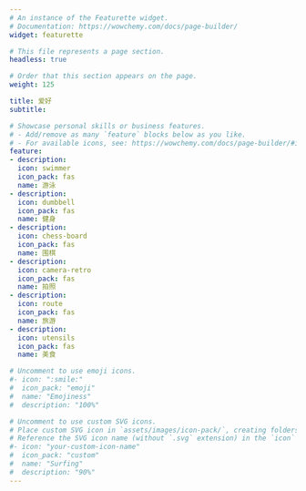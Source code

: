 ```yaml
---
# An instance of the Featurette widget.
# Documentation: https://wowchemy.com/docs/page-builder/
widget: featurette

# This file represents a page section.
headless: true

# Order that this section appears on the page.
weight: 125

title: 爱好
subtitle:

# Showcase personal skills or business features.
# - Add/remove as many `feature` blocks below as you like.
# - For available icons, see: https://wowchemy.com/docs/page-builder/#icons
feature:
- description: 
  icon: swimmer
  icon_pack: fas
  name: 游泳
- description: 
  icon: dumbbell
  icon_pack: fas
  name: 健身
- description: 
  icon: chess-board
  icon_pack: fas
  name: 围棋
- description: 
  icon: camera-retro
  icon_pack: fas
  name: 拍照
- description: 
  icon: route
  icon_pack: fas
  name: 旅游
- description: 
  icon: utensils
  icon_pack: fas
  name: 美食

# Uncomment to use emoji icons.
#- icon: ":smile:"
#  icon_pack: "emoji"
#  name: "Emojiness"
#  description: "100%"  

# Uncomment to use custom SVG icons.
# Place custom SVG icon in `assets/images/icon-pack/`, creating folders if necessary.
# Reference the SVG icon name (without `.svg` extension) in the `icon` field.
#- icon: "your-custom-icon-name"
#  icon_pack: "custom"
#  name: "Surfing"
#  description: "90%"
---
```

